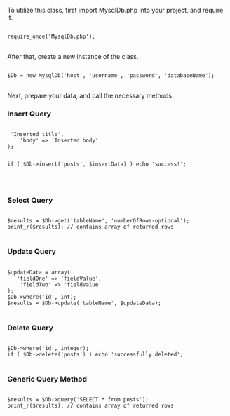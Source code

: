 To utilize this class, first import MysqlDb.php into your project, and require it.

<pre>
<code>
require_once('MysqlDb.php');
</code>
</pre>

After that, create a new instance of the class.

<pre>
<code>
$Db = new MysqlDb('host', 'username', 'password', 'databaseName');
</code>
</pre>

Next, prepare your data, and call the necessary methods. 

<h3> Insert Query </h3>
<pre>
<code>
<?php
$insertData = array(
   'title' => 'Inserted title',
    'body' => 'Inserted body'
);

if ( $Db->insert('posts', $insertData) ) echo 'success!';

</code>
</pre>

<h3> Select Query </h3>

<pre>
<code>
$results = $Db->get('tableName', 'numberOfRows-optional');
print_r($results); // contains array of returned rows
</code>
</pre>

<h3> Update Query </h3>

<pre>
<code>
$updateData = array(
   'fieldOne' => 'fieldValue',
    'fieldTwo' => 'fieldValue'
);
$Db->where('id', int);
$results = $Db->update('tableName', $updateData);
</code>
</pre>

<h3> Delete Query </h3>

<pre>
<code>
$Db->where('id', integer);
if ( $Db->delete('posts') ) echo 'successfully deleted'; 
</code>
</pre>

<h3> Generic Query Method </h3>

<pre>
<code>
$results = $Db->query('SELECT * from posts');
print_r($results); // contains array of returned rows
</code>
</pre>
